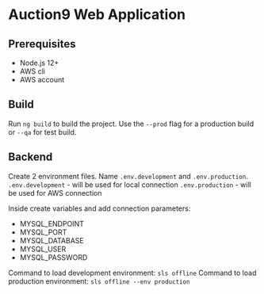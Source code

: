 # Auction9 Web Application

## Prerequisites

- Node.js 12+
- AWS cli
- AWS account

## Build

Run `ng build` to build the project. Use the `--prod` flag for a production build or `--qa` for test build.

## Backend

Create 2 environment files. Name `.env.development` and `.env.production`.
`.env.development` - will be used for local connection
`.env.production` - will be used for AWS connection

Inside create variables and add connection parameters:
- MYSQL\_ENDPOINT
- MYSQL\_PORT
- MYSQL\_DATABASE
- MYSQL\_USER
- MYSQL\_PASSWORD

Command to load development environment: `sls offline`
Command to load production environment: `sls offline --env production`
